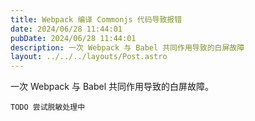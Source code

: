 ```yaml
---
title: Webpack 编译 Commonjs 代码导致报错
date: 2024/06/28 11:44:01
pubDate: 2024/06/28 11:44:01
description: 一次 Webpack 与 Babel 共同作用导致的白屏故障
layout: ../../../layouts/Post.astro
---
```


一次 Webpack 与 Babel 共同作用导致的白屏故障。

```
TODO 尝试脱敏处理中
```
